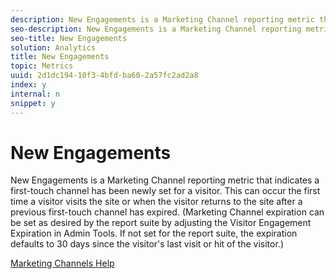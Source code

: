 ```yaml
---
description: New Engagements is a Marketing Channel reporting metric that indicates a first-touch channel has been newly set for a visitor. This can occur the first time a visitor visits the site or when the visitor returns to the site after a previous first-touch channel has expired. (Marketing Channel expiration can be set as desired by the report suite by adjusting the Visitor Engagement Expiration in Admin Tools. If not set for the report suite, the expiration defaults to 30 days since the visitor's last visit or hit of the visitor.)
seo-description: New Engagements is a Marketing Channel reporting metric that indicates a first-touch channel has been newly set for a visitor. This can occur the first time a visitor visits the site or when the visitor returns to the site after a previous first-touch channel has expired. (Marketing Channel expiration can be set as desired by the report suite by adjusting the Visitor Engagement Expiration in Admin Tools. If not set for the report suite, the expiration defaults to 30 days since the visitor's last visit or hit of the visitor.)
seo-title: New Engagements
solution: Analytics
title: New Engagements
topic: Metrics
uuid: 2d1dc194-10f3-4bfd-ba60-2a57fc2ad2a8
index: y
internal: n
snippet: y
---
```


# New Engagements

New Engagements is a Marketing Channel reporting metric that indicates a first-touch channel has been newly set for a visitor. This can occur the first time a visitor visits the site or when the visitor returns to the site after a previous first-touch channel has expired. (Marketing Channel expiration can be set as desired by the report suite by adjusting the Visitor Engagement Expiration in Admin Tools. If not set for the report suite, the expiration defaults to 30 days since the visitor's last visit or hit of the visitor.)

[Marketing Channels Help](https://marketing.adobe.com/resources/help/en_US/mchannel/) 
